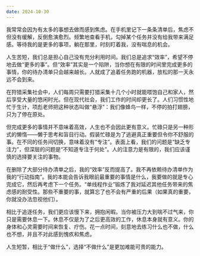 ```yaml
---
date: 2024-10-30
---
```



我常常会因为有太多的事想去做而感到焦虑。在手机里记下一条条清单后，焦虑不但没有缓解，反倒愈演愈烈。频繁地查看手机，勾掉某个任务并没有给我带来满足感。等待我的是更多的事项，躺在那里，时刻盯着我，没有喘息的机会。

人生苦短，我们总是担心自己没有充分利用时间。我们总是追求“效率”，希望不停地去做“更多的事”。但“效率”其实是一个陷阱，当你想在有限的时间里完成更多的事情，你的待办清单只会越来越长。人就成了追着任务跑的机器，放松的那一天永远不会到来。

在狩猎采集社会中，人们每周只需要打猎采集十几个小时就能喂饱自己和家人，然后享受大量的悠闲时光。但在现代社会，我们工作的时间却更长了。人们习惯性地忙于生计，项彪老师把这种状态叫做“悬浮”：我们像蜂鸟一样，不停的拍打翅膀，只为了停在原处。

但完成更多的事情并不意味着高效，人生也不会因此更有意义。忙碌只是另一种形式的懒惰——懒于思考和盲目行动。假装忙碌是为了逃避真正重要但令你不舒服的事。在不同的任务间切换，意味着没有“专注”。表面上看，我们的问题是“缺乏专注力”，但深层的问题是“不知道专注于何处”。人的注意力是有限的，我们应该谨慎的选择要关注的事物。

在删除了大部分待办清单之后，我的“效率”反而提高了。我不再依赖待办清单作为我的“行动指南”。我的本能会告诉我眼前最重要的事情是什么，我要做的就是专心完成它，然后再考虑下一个任务。“单线程作业”锻炼了我对延迟其他任务带来的焦虑感的耐受性。那些不重要的事，就算忘了也不会有严重的后果（如果真的重要，你就没办法忽视他们）。

相比于追逐任务，我们更应该慢下来，拥抱闲暇。当你被压力大到喘不过气来，你只是需要休息一下。休息不仅是为了之后更高效的工作，休息本身就有意义。你的身体和心灵需要时间来恢复、疗伤。花一点时间，刻意地去练习什么也不做，什么也不想，并且不对此感到愧疚和焦虑。

人生短暂，相比于“做什么”，选择“不做什么”是更加难能可贵的能力。




